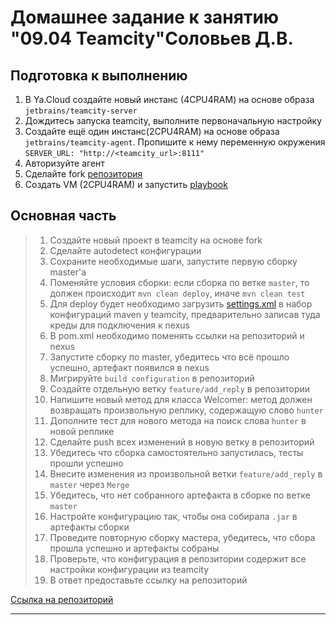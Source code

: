 # Домашнее задание к занятию "09.04 Teamcity"Соловьев Д.В.

## Подготовка к выполнению

1. В Ya.Cloud создайте новый инстанс (4CPU4RAM) на основе образа `jetbrains/teamcity-server`
2. Дождитесь запуска teamcity, выполните первоначальную настройку
3. Создайте ещё один инстанс(2CPU4RAM) на основе образа `jetbrains/teamcity-agent`. Пропишите к нему переменную окружения `SERVER_URL: "http://<teamcity_url>:8111"`
4. Авторизуйте агент
5. Сделайте fork [репозитория](https://github.com/aragastmatb/example-teamcity)
6. Создать VM (2CPU4RAM) и запустить [playbook](./infrastructure)

## Основная часть

>1. Создайте новый проект в teamcity на основе fork
>2. Сделайте autodetect конфигурации
>3. Сохраните необходимые шаги, запустите первую сборку master'a
>4. Поменяйте условия сборки: если сборка по ветке `master`, то должен происходит `mvn clean deploy`, иначе `mvn clean test`
>5. Для deploy будет необходимо загрузить [settings.xml](./teamcity/settings.xml) в набор конфигураций maven у teamcity, предварительно записав туда креды для подключения к nexus
>6. В pom.xml необходимо поменять ссылки на репозиторий и nexus
>7. Запустите сборку по master, убедитесь что всё прошло успешно, артефакт появился в nexus
>8. Мигрируйте `build configuration` в репозиторий
>9. Создайте отдельную ветку `feature/add_reply` в репозитории
>10. Напишите новый метод для класса Welcomer: метод должен возвращать произвольную реплику, содержащую слово `hunter`
>11. Дополните тест для нового метода на поиск слова `hunter` в новой реплике
>12. Сделайте push всех изменений в новую ветку в репозиторий
>13. Убедитесь что сборка самостоятельно запустилась, тесты прошли успешно
>14. Внесите изменения из произвольной ветки `feature/add_reply` в `master` через `Merge`
>15. Убедитесь, что нет собранного артефакта в сборке по ветке `master`
>16. Настройте конфигурацию так, чтобы она собирала `.jar` в артефакты сборки
>17. Проведите повторную сборку мастера, убедитесь, что сбора прошла успешно и артефакты собраны
>18. Проверьте, что конфигурация в репозитории содержит все настройки конфигурации из teamcity
>19. В ответ предоставьте ссылку на репозиторий

[Ссылка на репозиторий](https://github.com/dsolovev455/example-teamcity)

---
